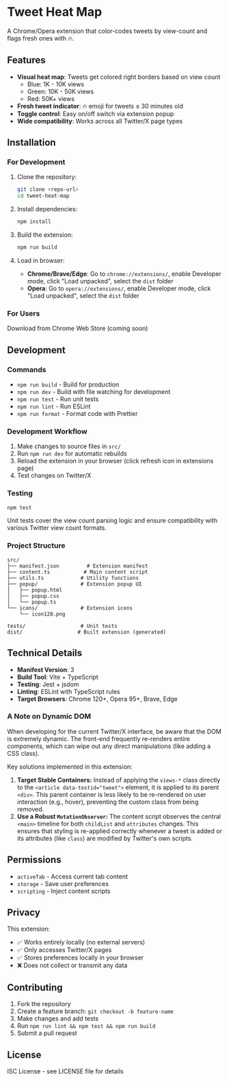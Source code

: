 # Tweet Heat Map

A Chrome/Opera extension that color-codes tweets by view-count and flags fresh ones with 🔥.

## Features

- **Visual heat map**: Tweets get colored right borders based on view count
  - Blue: 1K - 10K views
  - Green: 10K - 50K views  
  - Red: 50K+ views
- **Fresh tweet indicator**: 🔥 emoji for tweets ≤ 30 minutes old
- **Toggle control**: Easy on/off switch via extension popup
- **Wide compatibility**: Works across all Twitter/X page types

## Installation

### For Development

1. Clone the repository:
   ```bash
   git clone <repo-url>
   cd tweet-heat-map
   ```

2. Install dependencies:
   ```bash
   npm install
   ```

3. Build the extension:
   ```bash
   npm run build
   ```

4. Load in browser:
   - **Chrome/Brave/Edge**: Go to `chrome://extensions/`, enable Developer mode, click "Load unpacked", select the `dist` folder
   - **Opera**: Go to `opera://extensions/`, enable Developer mode, click "Load unpacked", select the `dist` folder

### For Users

Download from Chrome Web Store (coming soon)

## Development

### Commands

- `npm run build` - Build for production
- `npm run dev` - Build with file watching for development
- `npm run test` - Run unit tests
- `npm run lint` - Run ESLint
- `npm run format` - Format code with Prettier

### Development Workflow

1. Make changes to source files in `src/`
2. Run `npm run dev` for automatic rebuilds
3. Reload the extension in your browser (click refresh icon in extensions page)
4. Test changes on Twitter/X

### Testing

```bash
npm test
```

Unit tests cover the view count parsing logic and ensure compatibility with various Twitter view count formats.

### Project Structure

```
src/
├── manifest.json         # Extension manifest
├── content.ts           # Main content script
├── utils.ts            # Utility functions
├── popup/              # Extension popup UI
│   ├── popup.html
│   ├── popup.css
│   └── popup.ts
└── icons/              # Extension icons
    └── icon128.png

tests/                  # Unit tests
dist/                  # Built extension (generated)
```

## Technical Details

- **Manifest Version**: 3
- **Build Tool**: Vite + TypeScript
- **Testing**: Jest + jsdom
- **Linting**: ESLint with TypeScript rules
- **Target Browsers**: Chrome 120+, Opera 95+, Brave, Edge

### A Note on Dynamic DOM

When developing for the current Twitter/X interface, be aware that the DOM is extremely dynamic. The front-end frequently re-renders entire components, which can wipe out any direct manipulations (like adding a CSS class).

Key solutions implemented in this extension:

1.  **Target Stable Containers:** Instead of applying the `views-*` class directly to the `<article data-testid="tweet">` element, it is applied to its parent `<div>`. This parent container is less likely to be re-rendered on user interaction (e.g., hover), preventing the custom class from being removed.
2.  **Use a Robust `MutationObserver`:** The content script observes the central `<main>` timeline for both `childList` and `attributes` changes. This ensures that styling is re-applied correctly whenever a tweet is added or its attributes (like `class`) are modified by Twitter's own scripts.

## Permissions

- `activeTab` - Access current tab content
- `storage` - Save user preferences
- `scripting` - Inject content scripts

## Privacy

This extension:
- ✅ Works entirely locally (no external servers)
- ✅ Only accesses Twitter/X pages
- ✅ Stores preferences locally in your browser
- ❌ Does not collect or transmit any data

## Contributing

1. Fork the repository
2. Create a feature branch: `git checkout -b feature-name`
3. Make changes and add tests
4. Run `npm run lint && npm test && npm run build`
5. Submit a pull request

## License

ISC License - see LICENSE file for details

